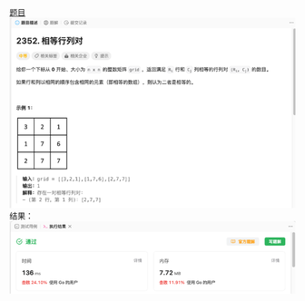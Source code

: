 [题目](https://leetcode.cn/problems/equal-row-and-column-pairs/?envType=study-plan-v2&envId=leetcode-75)
![pic](img.png)
结果：
![pic](result.png)
